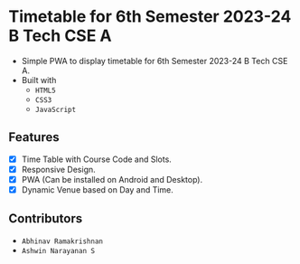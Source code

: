 # Timetable for 6th Semester 2023-24 B Tech CSE A

- Simple PWA to display timetable for 6th Semester 2023-24 B Tech CSE A.
- Built with
    - `HTML5`
    - `CSS3`
    - `JavaScript`

## Features

- [x] Time Table with Course Code and Slots.
- [x] Responsive Design.
- [x] PWA (Can be installed on Android and Desktop).
- [x] Dynamic Venue based on Day and Time.

## Contributors

- `Abhinav Ramakrishnan`
- `Ashwin Narayanan S`